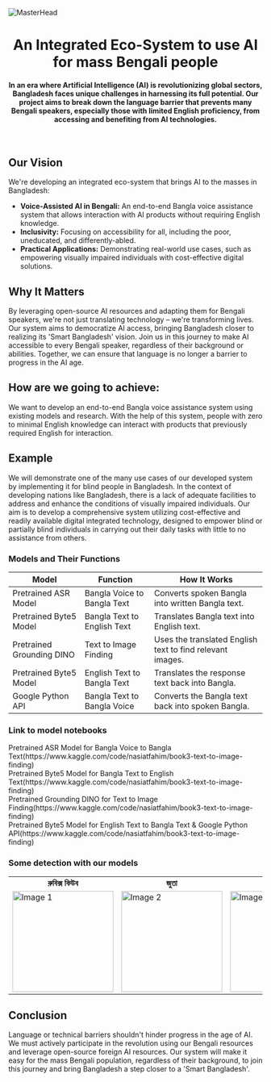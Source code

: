 ![MasterHead](https://res.cloudinary.com/dfl02brcp/image/upload/v1720587133/pic2_t4zbuv.jpg)
<h1 align="center">An Integrated Eco-System to use AI for mass Bengali people</h1>

<h4 align="center">In an era where Artificial Intelligence (AI) is revolutionizing global sectors, Bangladesh faces unique challenges in harnessing its full potential. Our project aims to break down the language barrier that prevents many Bengali speakers, especially those with limited English proficiency, from accessing and benefiting from AI technologies.</h4>
<br>
<h2 align="left">Our Vision</h2>
<p>We're developing an integrated eco-system that brings AI to the masses in Bangladesh:</p>
<ul>
  <li>
    <strong>Voice-Assisted AI in Bengali:</strong> An end-to-end Bangla voice assistance system that allows interaction with AI products without requiring English knowledge.
  </li>
  <li>
    <strong>Inclusivity:</strong> Focusing on accessibility for all, including the poor, uneducated, and differently-abled.
  </li>
  <li>
    <strong>Practical Applications:</strong> Demonstrating real-world use cases, such as empowering visually impaired individuals with cost-effective digital solutions.
  </li>
</ul>

<h2>Why It Matters</h2>
<p>By leveraging open-source AI resources and adapting them for Bengali speakers, we're not just translating technology – we're transforming lives. Our system aims to democratize AI access, bringing Bangladesh closer to realizing its 'Smart Bangladesh' vision.
Join us in this journey to make AI accessible to every Bengali speaker, regardless of their background or abilities. Together, we can ensure that language is no longer a barrier to progress in the AI age.</p>


<h2>How are we going to achieve:</h2>
<p></p>We want to develop an end-to-end Bangla voice assistance system using existing models and research. With the help of this system, people with zero to minimal English knowledge can interact with products that previously required English for interaction.</p>

<h2>Example</h2>
<p>We will demonstrate one of the many use cases of our developed system by implementing it for blind people in Bangladesh. In the context of developing nations like Bangladesh, there is a lack of adequate facilities to address and enhance the conditions of visually impaired individuals. Our aim is to develop a comprehensive system utilizing cost-effective and readily available digital integrated technology, designed to empower blind or partially blind individuals in carrying out their daily tasks with little to no assistance from others.</p>


<h3>Models and Their Functions</h3>

<table>
  <thead>
    <tr>
      <th>Model</th>
      <th>Function</th>
      <th>How It Works</th>
    </tr>
  </thead>
  <tbody>
    <tr>
      <td>Pretrained ASR Model</td>
      <td>Bangla Voice to Bangla Text</td>
      <td>Converts spoken Bangla into written Bangla text.</td>
    </tr>
    <tr>
      <td>Pretrained Byte5 Model</td>
      <td>Bangla Text to English Text</td>
      <td>Translates Bangla text into English text.</td>
    </tr>
    <tr>
      <td>Pretrained Grounding DINO</td>
      <td>Text to Image Finding</td>
      <td>Uses the translated English text to find relevant images.</td>
    </tr>
    <tr>
      <td>Pretrained Byte5 Model</td>
      <td>English Text to Bangla Text</td>
      <td>Translates the response text back into Bangla.</td>
    </tr>
    <tr>
      <td>Google Python API</td>
      <td>Bangla Text to Bangla Voice</td>
      <td>Converts the Bangla text back into spoken Bangla.</td>
    </tr>
  </tbody>
</table>

<h3>Link to model notebooks</h3>
Pretrained ASR Model for Bangla Voice to Bangla Text(https://www.kaggle.com/code/nasiatfahim/book3-text-to-image-finding)<br>
Pretrained Byte5 Model for Bangla Text to English Text(https://www.kaggle.com/code/nasiatfahim/book3-text-to-image-finding)<br>
Pretrained Grounding DINO for Text to Image Finding(https://www.kaggle.com/code/nasiatfahim/book3-text-to-image-finding)<br>
Pretrained Byte5 Model for English Text to Bangla Text & Google Python API(https://www.kaggle.com/code/nasiatfahim/book3-text-to-image-finding)<br>

<h3>Some detection with our models</h3>

<table>
  <tr>
    <td align='center'><strong>রুবিক্স কিউব</strong></td>
    <td align='center'><strong>জুতা</strong></td>
    <td align='center'><strong>সানগ্লাস</strong></td>
    <td align='center'><strong>কলম</strong></td>
  </tr>
  <tr>
    <td><img src="https://res.cloudinary.com/dfl02brcp/image/upload/v1720604798/rubik_s_cube_ziptjc.jpg" alt="Image 1" width="200"/></td>
    <td><img src="https://res.cloudinary.com/dfl02brcp/image/upload/v1720604798/shoe_boaymq.jpg" alt="Image 2" width="200"/></td>
    <td><img src="https://res.cloudinary.com/dfl02brcp/image/upload/v1720604798/sunglass_dhca07.jpg" alt="Image 3" width="200"/></td>
    <td><img src="https://res.cloudinary.com/dfl02brcp/image/upload/v1720604798/pen_qy0leq.jpg" alt="Image 4" width="200"/></td>
  </tr>
</table>


<h2>Conclusion</h2>
<p>Language or technical barriers shouldn't hinder progress in the age of AI. We must actively participate in the revolution using our Bengali resources and leverage open-source foreign AI resources. Our system will make it easy for the mass Bengali population, regardless of their background, to join this journey and bring Bangladesh a step closer to a 'Smart Bangladesh'.</p>
